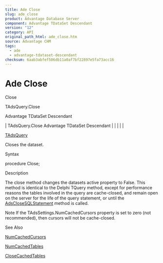 ```yaml
---
title: Ade Close
slug: ade_close
product: Advantage Database Server
component: Advantage TDataSet Descendant
version: "12"
category: API
original_path_html: ade_close.htm
source: Advantage CHM
tags:
  - ade
  - advantage-tdataset-descendant
checksum: 6aab3abfef506db11a0af7bf22897e5fa73acc16
---
```


# Ade Close

Close

TAdsQuery.Close

Advantage TDataSet Descendant

| TAdsQuery.Close  Advantage TDataSet Descendant |  |  |  |  |

[TAdsQuery](ade_tadsquery.md)

Closes the dataset.

Syntax

procedure Close;

Description

The close method changes the datasets active property to False. This method is identical to the Delphi TQuery method, except for performance reasons the tables involved in the query are cache-closed, and remain open on the server for the life of the query statement, or until the [AdsCloseSQLStatement](ade_adsclosesqlstatement.md) method is called.

Note If the TAdsSettings.NumCachedCursors property is set to zero (not recommended), then cursors will not be cache-closed.

See Also

[NumCachedCursors](ade_numcachedcursors.md)

[NumCachedTables](ade_numcachedtables.md)

[CloseCachedTables](ade_closecachedtables.md)
